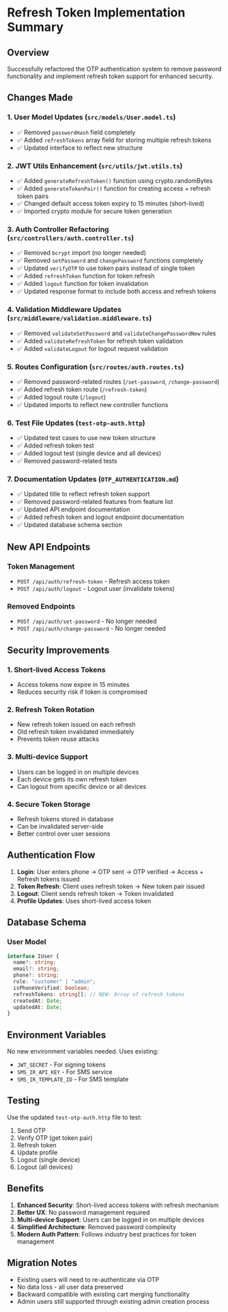 # Refresh Token Implementation Summary

## Overview

Successfully refactored the OTP authentication system to remove password functionality and implement refresh token support for enhanced security.

## Changes Made

### 1. **User Model Updates** (`src/models/User.model.ts`)

- ✅ Removed `passwordHash` field completely
- ✅ Added `refreshTokens` array field for storing multiple refresh tokens
- ✅ Updated interface to reflect new structure

### 2. **JWT Utils Enhancement** (`src/utils/jwt.utils.ts`)

- ✅ Added `generateRefreshToken()` function using crypto.randomBytes
- ✅ Added `generateTokenPair()` function for creating access + refresh token pairs
- ✅ Changed default access token expiry to 15 minutes (short-lived)
- ✅ Imported crypto module for secure token generation

### 3. **Auth Controller Refactoring** (`src/controllers/auth.controller.ts`)

- ✅ Removed `bcrypt` import (no longer needed)
- ✅ Removed `setPassword` and `changePassword` functions completely
- ✅ Updated `verifyOTP` to use token pairs instead of single token
- ✅ Added `refreshToken` function for token refresh
- ✅ Added `logout` function for token invalidation
- ✅ Updated response format to include both access and refresh tokens

### 4. **Validation Middleware Updates** (`src/middleware/validation.middleware.ts`)

- ✅ Removed `validateSetPassword` and `validateChangePasswordNew` rules
- ✅ Added `validateRefreshToken` for refresh token validation
- ✅ Added `validateLogout` for logout request validation

### 5. **Routes Configuration** (`src/routes/auth.routes.ts`)

- ✅ Removed password-related routes (`/set-password`, `/change-password`)
- ✅ Added refresh token route (`/refresh-token`)
- ✅ Added logout route (`/logout`)
- ✅ Updated imports to reflect new controller functions

### 6. **Test File Updates** (`test-otp-auth.http`)

- ✅ Updated test cases to use new token structure
- ✅ Added refresh token test
- ✅ Added logout test (single device and all devices)
- ✅ Removed password-related tests

### 7. **Documentation Updates** (`OTP_AUTHENTICATION.md`)

- ✅ Updated title to reflect refresh token support
- ✅ Removed password-related features from feature list
- ✅ Updated API endpoint documentation
- ✅ Added refresh token and logout endpoint documentation
- ✅ Updated database schema section

## New API Endpoints

### Token Management

- `POST /api/auth/refresh-token` - Refresh access token
- `POST /api/auth/logout` - Logout user (invalidate tokens)

### Removed Endpoints

- `POST /api/auth/set-password` - No longer needed
- `POST /api/auth/change-password` - No longer needed

## Security Improvements

### 1. **Short-lived Access Tokens**

- Access tokens now expire in 15 minutes
- Reduces security risk if token is compromised

### 2. **Refresh Token Rotation**

- New refresh token issued on each refresh
- Old refresh token invalidated immediately
- Prevents token reuse attacks

### 3. **Multi-device Support**

- Users can be logged in on multiple devices
- Each device gets its own refresh token
- Can logout from specific device or all devices

### 4. **Secure Token Storage**

- Refresh tokens stored in database
- Can be invalidated server-side
- Better control over user sessions

## Authentication Flow

1. **Login**: User enters phone → OTP sent → OTP verified → Access + Refresh tokens issued
2. **Token Refresh**: Client uses refresh token → New token pair issued
3. **Logout**: Client sends refresh token → Token invalidated
4. **Profile Updates**: Uses short-lived access token

## Database Schema

### User Model

```typescript
interface IUser {
  name?: string;
  email?: string;
  phone?: string;
  role: "customer" | "admin";
  isPhoneVerified: boolean;
  refreshTokens: string[]; // NEW: Array of refresh tokens
  createdAt: Date;
  updatedAt: Date;
}
```

## Environment Variables

No new environment variables needed. Uses existing:

- `JWT_SECRET` - For signing tokens
- `SMS_IR_API_KEY` - For SMS service
- `SMS_IR_TEMPLATE_ID` - For SMS template

## Testing

Use the updated `test-otp-auth.http` file to test:

1. Send OTP
2. Verify OTP (get token pair)
3. Refresh token
4. Update profile
5. Logout (single device)
6. Logout (all devices)

## Benefits

1. **Enhanced Security**: Short-lived access tokens with refresh mechanism
2. **Better UX**: No password management required
3. **Multi-device Support**: Users can be logged in on multiple devices
4. **Simplified Architecture**: Removed password complexity
5. **Modern Auth Pattern**: Follows industry best practices for token management

## Migration Notes

- Existing users will need to re-authenticate via OTP
- No data loss - all user data preserved
- Backward compatible with existing cart merging functionality
- Admin users still supported through existing admin creation process
